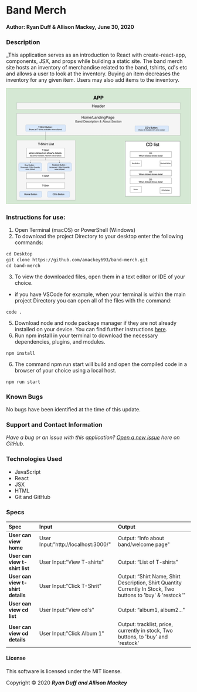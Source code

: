 # **Band Merch**

#### Author: **Ryan Duff & Allison Mackey, June 30, 2020**

### Description

_This application serves as an introduction to React with create-react-app, components, JSX, and props while building a static site. The band merch site hosts an inventory of merchandise related to the band, tshirts, cd's etc and allows a user to look at the inventory. Buying an item decreases the inventory for any given item. Users may also add items to the inventory.

![BandMerch](./public/BandMerch.jpg)

### Instructions for use:

1. Open Terminal (macOS) or PowerShell (Windows)
2. To download the project Directory to your desktop enter the following commands:
```
cd Desktop
git clone https://github.com/amackey693/band-merch.git
cd band-merch
```
3. To view the downloaded files, open them in a text editor or IDE of your choice.
* if you have VSCode for example, when your terminal is within the main project Directory you can open all of the files with the command:
```
code .
```
5. Download node and node package manager if they are not already installed on your device. You can find further instructions [here](https://www.learnhowtoprogram.com/intermediate-javascript/getting-started-with-javascript-8d3b52cf-3755-481d-80c5-46f1d3a8ffeb/installing-node-js-14f2721a-61e0-44b3-af1f-73f17348c8f4).
5. Run npm install in your terminal to download the necessary dependencies, plugins, and modules.
```
npm install
```
6. The command npm run start will build and open the compiled code in a browser of your choice using a local host.
```
npm run start
```

### Known Bugs

No bugs have been identified at the time of this update.

### Support and Contact Information

_Have a bug or an issue with this application? [Open a new issue](https://github.com/amackey693/band-merch/issues) here on GitHub._

### Technologies Used

* JavaScript
* React
* JSX
* HTML
* Git and GitHub

### Specs
| Spec | Input | Output |
| :------------- | :------------- | :------------- |
| **User can view home** | User Input:"http://localhost:3000/" | Output: “Info about band/welcome page" |
| **User can view t-shirt list** | User Input:"View T-shirts" | Output: “List of T-shirts" |
| **User can view t-shirt details** | User Input:"Click T-Shrit" | Output: “Shirt Name, Shirt Description, Shirt Quantity Currently In Stock, Two buttons to 'buy' & 'restock'" |
| **User can view cd list** | User Input:"View cd's" | Output: “album1, album2..." |
| **User can view cd  details** | User Input:"Click Album 1" | Output: tracklist, price, currently in stock, Two buttons, to 'buy' and 'restock' |
#### License

This software is licensed under the MIT license.

Copyright © 2020 **_Ryan Duff and Allison Mackey_**
